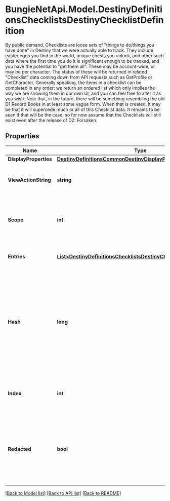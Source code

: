 # BungieNetApi.Model.DestinyDefinitionsChecklistsDestinyChecklistDefinition
By public demand, Checklists are loose sets of \"things to do/things you have done\" in Destiny that we were actually able to track. They include easter eggs you find in the world, unique chests you unlock, and other such data where the first time you do it is significant enough to be tracked, and you have the potential to \"get them all\".  These may be account-wide, or may be per character. The status of these will be returned in related \"Checklist\" data coming down from API requests such as GetProfile or GetCharacter.  Generally speaking, the items in a checklist can be completed in any order: we return an ordered list which only implies the way we are showing them in our own UI, and you can feel free to alter it as you wish.  Note that, in the future, there will be something resembling the old D1 Record Books in at least some vague form. When that is created, it may be that it will supercede much or all of this Checklist data. It remains to be seen if that will be the case, so for now assume that the Checklists will still exist even after the release of D2: Forsaken.
## Properties

Name | Type | Description | Notes
------------ | ------------- | ------------- | -------------
**DisplayProperties** | [**DestinyDefinitionsCommonDestinyDisplayPropertiesDefinition**](DestinyDefinitionsCommonDestinyDisplayPropertiesDefinition.md) |  | [optional] 
**ViewActionString** | **string** | A localized string prompting you to view the checklist. | [optional] 
**Scope** | **int** | Indicates whether you will find this checklist on the Profile or Character components. | [optional] 
**Entries** | [**List&lt;DestinyDefinitionsChecklistsDestinyChecklistEntryDefinition&gt;**](DestinyDefinitionsChecklistsDestinyChecklistEntryDefinition.md) | The individual checklist items. Gotta catch &#39;em all. | [optional] 
**Hash** | **long** | The unique identifier for this entity. Guaranteed to be unique for the type of entity, but not globally.  When entities refer to each other in Destiny content, it is this hash that they are referring to. | [optional] 
**Index** | **int** | The index of the entity as it was found in the investment tables. | [optional] 
**Redacted** | **bool** | If this is true, then there is an entity with this identifier/type combination, but BNet is not yet allowed to show it. Sorry! | [optional] 

[[Back to Model list]](../README.md#documentation-for-models) [[Back to API list]](../README.md#documentation-for-api-endpoints) [[Back to README]](../README.md)

